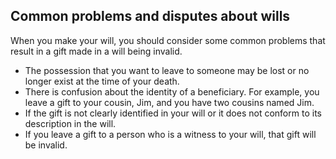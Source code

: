 ##  Common problems and disputes about wills

When you make your will, you should consider some common problems that result
in a gift made in a will being invalid.

  * The possession that you want to leave to someone may be lost or no longer exist at the time of your death. 
  * There is confusion about the identity of a beneficiary. For example, you leave a gift to your cousin, Jim, and you have two cousins named Jim. 
  * If the gift is not clearly identified in your will or it does not conform to its description in the will. 
  * If you leave a gift to a person who is a witness to your will, that gift will be invalid. 

